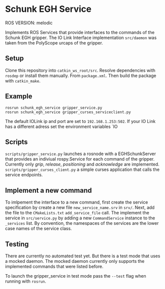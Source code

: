 # Schunk EGH Service
ROS VERSION: melodic

Implements ROS Services that provide interfaces to the commands of the Schunk EGH gripper.
The IO Link Interface implementation `src/daemon` was taken from the PolyScope urcaps of the gripper.

## Setup
Clone this repository into `catkin_ws_root/src`.
Resolve dependencies with `rosdep` or install them manually. From `package.xml`.
Then build the package with `catkin_make`.

## Example

	rosrun schunk_egh_service gripper_service.py
	rosrun schunk_egh_service gripper_curses_serviceclient.py

The default IOLink ip and port are set to `192.168.1.253:502`.
If your IO Link has a different adress set the environment variables `IO

## Scripts
`scripts/gripper_service.py` launches a rosnode with a EGHSchunkServer that provides an indiviual rospy.Service for each command of the gripper.
Currently only _grip_, _release_, _positioning_ and _acknowledge_ are implemented.
`scripts/gripper_curses_client.py` a simple curses application that calls the service endpoints.

## Implement a new command
To imlpement the interface to a new command, first create the service specification by create a new file
`new_service_name.srv` in `srv/`.
Next, add the file to the `CMakeLists.txt` `add_service_file` call.
The implement the service in `src/service.py` by adding a new `CommandService` instance to the `_services` list.
By convention, the namespaces of the services are the lower case names of the service class.

## Testing
There are currently no automated test yet. But there is a test mode that uses a mocked daemon. The mocked daemon currently only supports the implemented commands that were listed before.

To launch the gripper_service in test mode pass the `--test` flag when running with `rosrun`.
